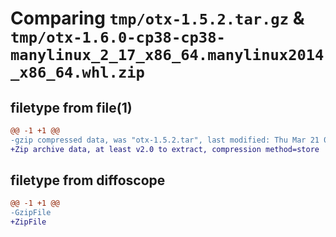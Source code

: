 # Comparing `tmp/otx-1.5.2.tar.gz` & `tmp/otx-1.6.0-cp38-cp38-manylinux_2_17_x86_64.manylinux2014_x86_64.whl.zip`

## filetype from file(1)

```diff
@@ -1 +1 @@
-gzip compressed data, was "otx-1.5.2.tar", last modified: Thu Mar 21 09:19:01 2024, max compression
+Zip archive data, at least v2.0 to extract, compression method=store
```

## filetype from diffoscope

```diff
@@ -1 +1 @@
-GzipFile
+ZipFile
```

